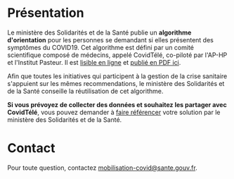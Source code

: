 # Présentation

Le ministère des Solidarités et de la Santé publie un **algorithme d'orientation** pour les personnes se demandant si elles présentent des symptômes du COVID19.  Cet algorithme est défini par un comité scientifique composé de médecins, appelé CovidTélé, co-piloté par l'AP-HP et l'Institut Pasteur.  Il est [lisible en ligne](algorithme-orientation-covid19.html) et [publié en PDF ici](https://esante.gouv.fr/algorithme-orientation).

Afin que toutes les initiatives qui participent à la gestion de la crise sanitaire s'appuient sur les mêmes recommendations, le ministère des Solidarités et de la Santé conseille la réutilisation de cet algorithme.

**Si vous prévoyez de collecter des données et souhaitez les partager avec CovidTélé**, vous pouvez demander à [faire référencer](https://github.com/Delegation-numerique-en-sante/covid19-algorithme-orientation/blob/master/referencement.org) votre solution par le ministère des Solidarités et de la Santé.

# Contact

Pour toute question, contactez [mobilisation-covid@sante.gouv.fr](mailto:mobilisation-covid@sante.gouv.fr).


